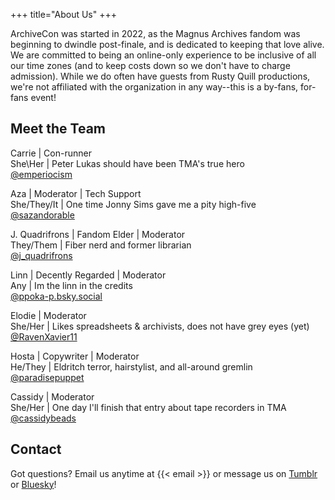+++
title="About Us"
+++

ArchiveCon was started in 2022, as the Magnus Archives fandom was beginning to dwindle post-finale, and is dedicated to keeping that love alive. We are committed to being an online-only experience to be inclusive of all our time zones (and to keep costs down so we don't have to charge admission). While we do often have guests from Rusty Quill productions, we're not affiliated with the organization in any way--this is a by-fans, for-fans event!

## Meet the Team
Carrie | Con-runner  
She\Her | Peter Lukas should have been TMA's true hero  
[@emperiocism](https://bsky.app/profile/emperiocism.bsky.social)

Aza | Moderator | Tech Support  
She/They/It | One time Jonny Sims gave me a pity high-five  
[@sazandorable](https://bsky.app/profile/sazlessadorable.bsky.social)

J. Quadrifrons | Fandom Elder | Moderator  
They/Them | Fiber nerd and former librarian  
[@j_quadrifrons](https://bsky.app/profile/quadrifrons.online)

Linn | Decently Regarded | Moderator  
Any | Im the linn in the credits  
[@ppoka-p.bsky.social](https://bsky.app/profile/ppoka-p.bsky.social)

Elodie | Moderator	  
She/Her | Likes spreadsheets & archivists, does not have grey eyes (yet)  
[@RavenXavier11](https://bsky.app/profile/ravenxavier-11.bsky.social)

Hosta | Copywriter | Moderator  
He/They | Eldritch terror, hairstylist, and all-around gremlin  
[@paradisepuppet](https://twitter.com/paradisepuppet)

Cassidy | Moderator  
She/Her | One day I'll finish that entry about tape recorders in TMA  
[@cassidybeads](https://twitter.com/cassidybeads)

## Contact
Got questions? Email us anytime at {{< email >}} or message us on [Tumblr](https://archivecon.tumblr.com) or [Bluesky](https://bsky.app/profile/archivecon.bsky.social)!
